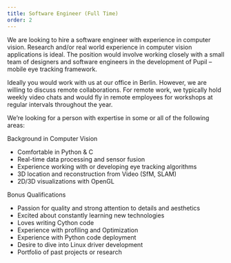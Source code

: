 ```yaml
---
title: Software Engineer (Full Time)
order: 2
---
```


We are looking to hire a software engineer with experience in computer vision. Research and/or real world experience in computer vision applications is ideal. The position would involve working closely with a small team of designers and software engineers in the development of Pupil – mobile eye tracking framework.

Ideally you would work with us at our office in Berlin. However, we are willing to discuss remote collaborations. For remote work, we typically hold weekly video chats and would fly in remote employees for workshops at regular intervals throughout the year.

We’re looking for a person with expertise in some or all of the following areas:

Background in Computer Vision

  + Comfortable in Python & C
  + Real-time data processing and sensor fusion
  + Experience working with or developing eye tracking algorithms
  + 3D location and reconstruction from Video (SfM, SLAM)
  + 2D/3D visualizations with OpenGL

Bonus Qualifications

  + Passion for quality and strong attention to details and aesthetics
  + Excited about constantly learning new technologies
  + Loves writing Cython code
  + Experience with profiling and Optimization
  + Experience with Python code deployment
  + Desire to dive into Linux driver development
  + Portfolio of past projects or research